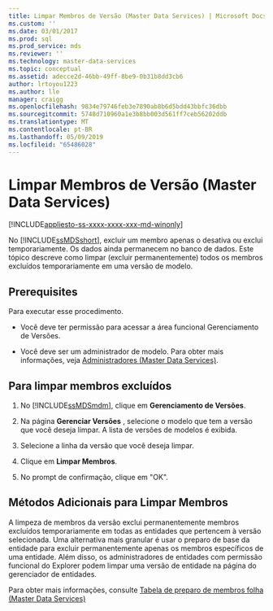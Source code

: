 ```yaml
---
title: Limpar Membros de Versão (Master Data Services) | Microsoft Docs
ms.custom: ''
ms.date: 03/01/2017
ms.prod: sql
ms.prod_service: mds
ms.reviewer: ''
ms.technology: master-data-services
ms.topic: conceptual
ms.assetid: adecce2d-46bb-49ff-8be9-0b31b8dd3cb6
author: lrtoyou1223
ms.author: lle
manager: craigg
ms.openlocfilehash: 9834e79746feb3e7890ab8b6d5bdd43bbfc36dbb
ms.sourcegitcommit: 5748d710960a1e3b8bb003d561ff7ceb56202ddb
ms.translationtype: MT
ms.contentlocale: pt-BR
ms.lasthandoff: 05/09/2019
ms.locfileid: "65486028"
---
```

# <a name="purge-version-members-master-data-services"></a>Limpar Membros de Versão (Master Data Services)

[!INCLUDE[appliesto-ss-xxxx-xxxx-xxx-md-winonly](../includes/appliesto-ss-xxxx-xxxx-xxx-md-winonly.md)]

  No [!INCLUDE[ssMDSshort](../includes/ssmdsshort-md.md)], excluir um membro apenas o desativa ou exclui temporariamente. Os dados ainda permanecem no banco de dados. Este tópico descreve como limpar (excluir permanentemente) todos os membros excluídos temporariamente em uma versão de modelo.  
  
## <a name="prerequisites"></a>Prerequisites  
 Para executar esse procedimento.  
  
-   Você deve ter permissão para acessar a área funcional Gerenciamento de Versões.  
  
-   Você deve ser um administrador de modelo. Para obter mais informações, veja [Administradores &#40;Master Data Services&#41;](../master-data-services/administrators-master-data-services.md).  
  
## <a name="to-purge-soft-deleted-members"></a>Para limpar membros excluídos  
  
1.  No [!INCLUDE[ssMDSmdm](../includes/ssmdsmdm-md.md)], clique em **Gerenciamento de Versões**.  
  
2.  Na página **Gerenciar Versões** , selecione o modelo que tem a versão que você deseja limpar. A lista de versões de modelos é exibida.  
  
3.  Selecione a linha da versão que você deseja limpar.  
  
4.  Clique em **Limpar Membros**.  
  
5.  No prompt de confirmação, clique em "OK".  
  
## <a name="additional-methods-to-purge-members"></a>Métodos Adicionais para Limpar Membros  
 A limpeza de membros da versão exclui permanentemente membros excluídos temporariamente em todas as entidades que pertencem à versão selecionada. Uma alternativa mais granular é usar o preparo de base da entidade para excluir permanentemente apenas os membros específicos de uma entidade. Além disso, os administradores de entidades com permissão funcional do Explorer podem limpar uma versão de entidade na página do gerenciador de entidades.  
  
 Para obter mais informações, consulte [Tabela de preparo de membros folha &#40;Master Data Services&#41;](../master-data-services/leaf-member-staging-table-master-data-services.md)  
  
  
